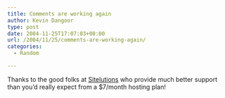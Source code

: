 ```yaml
---
title: Comments are working again
author: Kevin Dangoor
type: post
date: 2004-11-25T17:07:03+00:00
url: /2004/11/25/comments-are-working-again/
categories:
  - Random

---
```

Thanks to the good folks at [Sitelutions][1] who provide much better support than you&#8217;d really expect from a $7/month hosting plan!

 [1]: http://www.sitelutions.com